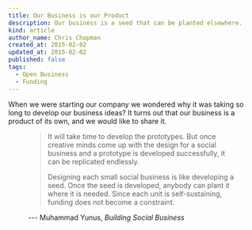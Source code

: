 ```yaml
---
title: Our Business is our Product
description: Our business is a seed that can be planted elsewhere.
kind: article
author_name: Chris Chapman
created_at: 2015-02-02
updated_at: 2015-02-02
published: false
tags:
  - Open Business
  - Funding
---
```


When we were starting our company we wondered why it was taking so long to
develop our business ideas? It turns out that our business is a product of its
own, and we would like to share it.

<figure class="bq grab">

> It will take time to develop the prototypes. But once creative minds come up
> with the design for a social business and a prototype is developed
> successfully, it can be replicated endlessly.
>
> Designing each small social business is like developing a seed. Once the seed
> is developed, anybody can plant it where it is needed. Since each unit is
> self-sustaining, funding does not become a constraint.

<figcaption>--- Muhammad Yunus, <cite>Building Social Business</cite></figcaption>
</figure>
